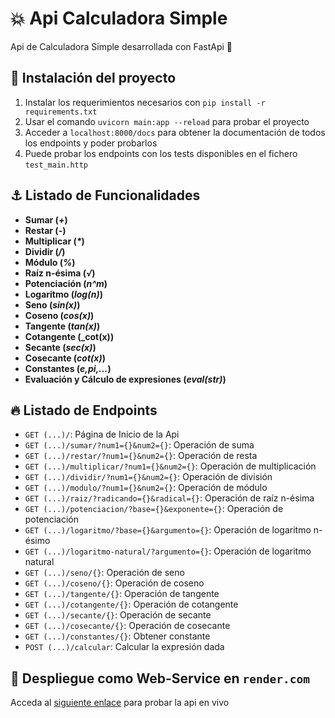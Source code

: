 # 💥 Api Calculadora Simple
Api de Calculadora Simple desarrollada con FastApi 🚀

## 💠 Instalación del proyecto
1. Instalar los requerimientos necesarios con `pip install -r requirements.txt`
2. Usar el comando `uvicorn main:app --reload` para probar el proyecto
3. Acceder a `localhost:8000/docs` para obtener la documentación de todos los endpoints y poder probarlos
4. Puede probar los endpoints con los tests disponibles en el fichero `test_main.http`

## ⚓ Listado de Funcionalidades
- **Sumar (_+_)**
- **Restar (_-_)**
- **Multiplicar (_\*_)**
- **Dividir (_/_)**
- **Módulo (_%_)**
- **Raíz n-ésima (_√_)**
- **Potenciación (_n^m_)**
- **Logaritmo (_log(n)_)**
- **Seno (_sin(x)_)**
- **Coseno (_cos(x)_)**
- **Tangente (_tan(x)_)**
- **Cotangente (_cot(x))**
- **Secante (_sec(x)_)**
- **Cosecante (_cot(x)_)**
- **Constantes (_e,pi,..._)**
- **Evaluación y Cálculo de expresiones (_eval(str)_)**

## 🔥 Listado de Endpoints
- `GET (...)/`: Página de Inicio de la Api
- `GET (...)/sumar/?num1={}&num2={}`: Operación de suma
- `GET (...)/restar/?num1={}&num2={}`: Operación de resta
- `GET (...)/multiplicar/?num1={}&num2={}`: Operación de multiplicación
- `GET (...)/dividir/?num1={}&num2={}`: Operación de división
- `GET (...)/modulo/?num1={}&num2={}`: Operación de módulo
- `GET (...)/raiz/?radicando={}&radical={}`: Operación de raíz n-ésima
- `GET (...)/potenciacion/?base={}&exponente={}`: Operación de potenciación
- `GET (...)/logaritmo/?base={}&argumento={}`: Operación de logaritmo n-ésimo
- `GET (...)/logaritmo-natural/?argumento={}`: Operación de logaritmo natural
- `GET (...)/seno/{}`: Operación de seno
- `GET (...)/coseno/{}`: Operación de coseno
- `GET (...)/tangente/{}`: Operación de tangente
- `GET (...)/cotangente/{}`: Operación de cotangente
- `GET (...)/secante/{}`: Operación de secante
- `GET (...)/cosecante/{}`: Operación de cosecante
- `GET (...)/constantes/{}`: Obtener constante
- `POST (...)/calcular`: Calcular la expresión dada

## 🛫 Despliegue como Web-Service en `render.com`
Acceda al [siguiente enlace](https://fastapi-calculadora.onrender.com) para probar la api en vivo
